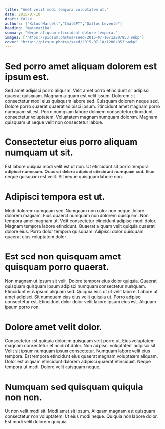 ```yaml
---
title: "Amet velit modi tempora voluptatem ut."
date: 2015-07-10
draft: false 
authors: ["Kalos Marcell","ChatGPT","Dallos Levente"]
heading: "matematika"
summary: "Neque aliquam etincidunt dolore tempora."
images: ["https://picsum.photos/seed/2015-07-10/1280/853.webp"]
cover: "https://picsum.photos/seed/2015-07-10/1280/853.webp"
---
```

# Sed porro amet aliquam dolorem est ipsum est.        
Sed amet adipisci porro aliquam. Velit amet porro etincidunt sit adipisci quaerat quisquam. Magnam aliquam est velit ipsum. Dolorem sit consectetur modi eius quisquam labore sed. Quisquam dolorem neque sed. Dolore porro quaerat quaerat adipisci ipsum. Etincidunt amet magnam porro numquam sit est. Porro numquam labore dolorem consectetur etincidunt consectetur voluptatem. Voluptatem magnam numquam dolorem. Magnam quisquam ut neque velit non consectetur labore.
[](https://picsum.photos/seed/0013/1280/853.webp")
# Consectetur eius porro aliquam numquam ut sit.        
Est labore quiquia modi velit est ut non. Ut etincidunt sit porro tempora adipisci numquam. Quaerat dolore adipisci etincidunt numquam sed. Eius neque quisquam est velit. Sit neque quisquam labore non.
[](https://picsum.photos/seed/0113/1280/853.webp")
# Adipisci tempora est ut.        
Modi dolorem numquam sed. Numquam non dolor non neque dolore dolorem magnam. Eius quaerat numquam non dolorem quisquam. Non tempora amet magnam ut. Velit consectetur etincidunt adipisci modi dolor. Magnam tempora labore etincidunt. Quaerat aliquam velit quiquia quaerat dolore eius. Porro dolor tempora quisquam. Adipisci dolor quisquam quaerat eius voluptatem dolor.
[](https://picsum.photos/seed/0213/1280/853.webp")
# Est sed non quisquam amet quisquam porro quaerat.        
Non magnam ut ipsum sit velit. Dolore tempora eius dolor quiquia. Quaerat quisquam quisquam ipsum adipisci numquam consectetur numquam. Etincidunt eius ipsum aliquam sed. Quiquia eius ut ut velit labore. Labore ut amet adipisci. Sit numquam eius eius velit quiquia ut. Porro adipisci consectetur est. Etincidunt dolor dolor velit labore ipsum eius est. Aliquam ipsum porro non.
[](https://picsum.photos/seed/0313/1280/853.webp")
# Dolore amet velit dolor.        
Consectetur est quiquia dolorem quisquam velit porro ut. Eius voluptatem magnam consectetur etincidunt dolor. Non adipisci voluptatem adipisci sit. Velit sit ipsum numquam ipsum consectetur. Numquam labore velit eius tempora. Est tempora etincidunt eius quaerat magnam voluptatem aliquam. Dolor est aliquam etincidunt dolorem adipisci quaerat etincidunt. Neque tempora ut modi. Dolore velit quisquam neque.
[](https://picsum.photos/seed/0413/1280/853.webp")
# Numquam sed quisquam quiquia non non.        
Ut non velit modi sit. Modi amet sit ipsum. Aliquam magnam est quisquam consectetur non voluptatem. Ut eius modi neque. Quiquia non labore dolor. Est modi velit dolorem quiquia.
[](https://picsum.photos/seed/0513/1280/853.webp")

